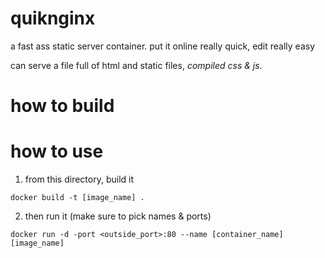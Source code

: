 # quiknginx
a fast ass static server container. put it online really quick, edit really easy

can serve a file full of html and static files, *compiled css & js*.

# how to build

# how to use

1. from this directory, build it 

`docker build -t [image_name] .`

2. then run it (make sure to pick names & ports)

`docker run -d -port <outside_port>:80 --name [container_name] [image_name]`